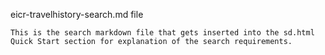 eicr-travelhistory-search.md file

    This is the search markdown file that gets inserted into the sd.html Quick Start section for explanation of the search requirements.
    